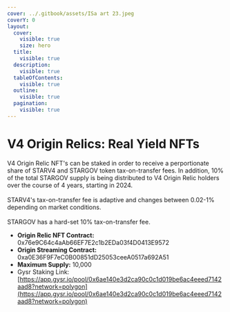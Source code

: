 ```yaml
---
cover: ../.gitbook/assets/ISa art 23.jpeg
coverY: 0
layout:
  cover:
    visible: true
    size: hero
  title:
    visible: true
  description:
    visible: true
  tableOfContents:
    visible: true
  outline:
    visible: true
  pagination:
    visible: true
---
```


# V4 Origin Relics: Real Yield NFTs

V4 Origin Relic NFT's can be staked in order to receive a perportionate share of STARV4 and STARGOV token tax-on-transfer fees. In addition, 10% of the total STARGOV supply is being distributed to V4 Origin Relic holders over the course of 4 years, starting in 2024. \
\
STARV4's tax-on-transfer fee is adaptive and changes between 0.02-1% depending on market conditions. \
\
STARGOV has a hard-set 10% tax-on-transfer fee.&#x20;

* **Origin Relic NFT Contract:** 0x76e9C64c4aAb66EF7E2c1b2EDa03f4D0413E9572
* **Origin Streaming Contract:** 0xa0E36F9F7eC0B00851dD25053ceeA0517a692A51
* **Maximum Supply:** 10,000
* Gysr Staking Link: [https://app.gysr.io/pool/0x6ae140e3d2ca90c0c1d019be6ac4eeed7142aad8?network=polygon](https://app.gysr.io/pool/0x6ae140e3d2ca90c0c1d019be6ac4eeed7142aad8?network=polygon)
